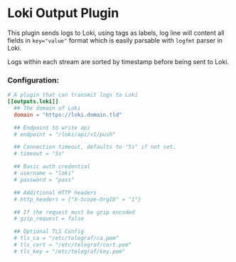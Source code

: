 # Loki Output Plugin

This plugin sends logs to Loki, using tags as labels, 
log line will content all fields in `key="value"` format which is easily parsable with `logfmt` parser in Loki.

Logs within each stream are sorted by timestamp before being sent to Loki.

### Configuration:

```toml
# A plugin that can transmit logs to Loki
[[outputs.loki]]
  ## The domain of Loki
  domain = "https://loki.domain.tld"

  ## Endpoint to write api
  # endpoint = "/loki/api/v1/push"

  ## Connection timeout, defaults to "5s" if not set.
  # timeout = "5s"

  ## Basic auth credential
  # username = "loki"
  # password = "pass"

  ## Additional HTTP headers
  # http_headers = {"X-Scope-OrgID" = "1"}

  ## If the request must be gzip encoded
  # gzip_request = false

  ## Optional TLS Config
  # tls_ca = "/etc/telegraf/ca.pem"
  # tls_cert = "/etc/telegraf/cert.pem"
  # tls_key = "/etc/telegraf/key.pem"
```
